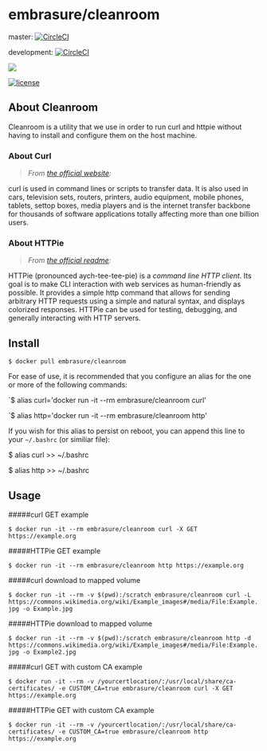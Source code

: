 # embrasure/cleanroom

master: [![CircleCI](https://circleci.com/gh/embrasure/cleanroom/tree/master.svg?style=svg)](https://circleci.com/gh/embrasure/cleanroom/tree/master) 

development: [![CircleCI](https://circleci.com/gh/embrasure/cleanroom/tree/development.svg?style=svg)](https://circleci.com/gh/embrasure/cleanroom/tree/development)

[![](https://imagelayers.io/badge/embrasure/cleanroom:latest.svg)](https://imagelayers.io/?images=embrasure/cleanroom:latest 'Get your own badge on imagelayers.io') 

[![license](https://img.shields.io/badge/license-MIT-blue.svg?style=plastic)]()

## About Cleanroom

Cleanroom is a utility that we use in order to run curl and httpie without having to install and configure them on the host machine. 

### About Curl

> *From [the official website](https://curl.haxx.se/):*

curl is used in command lines or scripts to transfer data. It is also used in cars, television sets, routers, printers, audio equipment, mobile phones, tablets, settop boxes, media players and is the internet transfer backbone for thousands of software applications totally affecting more than one billion users.

### About HTTPie

> *From [the official readme](https://github.com/jakubroztocil/httpie#readme):*

HTTPie (pronounced aych-tee-tee-pie) is a *command line HTTP client*.
Its goal is to make CLI interaction with web services as human-friendly as possible.
It provides a simple http command that allows for sending arbitrary HTTP requests using a simple and natural syntax,
and displays colorized responses. HTTPie can be used for testing, debugging, and generally interacting with HTTP servers.

## Install

`$ docker pull embrasure/cleanroom`

For ease of use, it is recommended that you configure an alias for the one or more of the following commands:

`$ alias curl='docker run -it --rm embrasure/cleanroom curl'

`$ alias http='docker run -it --rm embrasure/cleanroom http'

If you wish for this alias to persist on reboot, you can append this line to your `~/.bashrc` (or similiar file):

$ alias curl >> ~/.bashrc

$ alias http >> ~/.bashrc

## Usage

#####curl GET example

`$ docker run -it --rm embrasure/cleanroom curl -X GET https://example.org`

#####HTTPie GET example

`$ docker run -it --rm embrasure/cleanroom http https://example.org`

#####curl download to mapped volume

`$ docker run -it --rm -v $(pwd):/scratch embrasure/cleanroom curl -L https://commons.wikimedia.org/wiki/Example_images#/media/File:Example.jpg -o Example.jpg`

#####HTTPie download to mapped volume

`$ docker run -it --rm -v $(pwd):/scratch embrasure/cleanroom http -d https://commons.wikimedia.org/wiki/Example_images#/media/File:Example.jpg -o Example2.jpg`

#####curl GET with custom CA example

`$ docker run -it --rm -v /yourcertlocation/:/usr/local/share/ca-certificates/ -e CUSTOM_CA=true embrasure/cleanroom curl -X GET https://example.org`

#####HTTPie GET with custom CA example

`$ docker run -it --rm -v /yourcertlocation/:/usr/local/share/ca-certificates/ -e CUSTOM_CA=true embrasure/cleanroom http https://example.org`